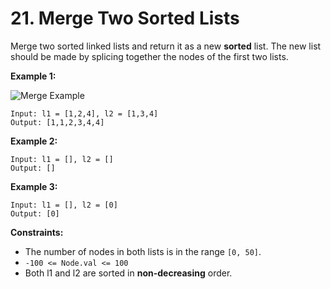 # 21. Merge Two Sorted Lists

Merge two sorted linked lists and return it as a new **sorted** list. The new list should be made by splicing together the nodes of the first two lists.

**Example 1:**

![Merge Example](https://assets.leetcode.com/uploads/2020/10/03/merge_ex1.jpg)

```
Input: l1 = [1,2,4], l2 = [1,3,4]
Output: [1,1,2,3,4,4]
```

**Example 2:**

```
Input: l1 = [], l2 = []
Output: []
```

**Example 3:**

```
Input: l1 = [], l2 = [0]
Output: [0]
```

**Constraints:**

* The number of nodes in both lists is in the range `[0, 50]`.
* `-100 <= Node.val <= 100`
* Both l1 and l2 are sorted in **non-decreasing** order.